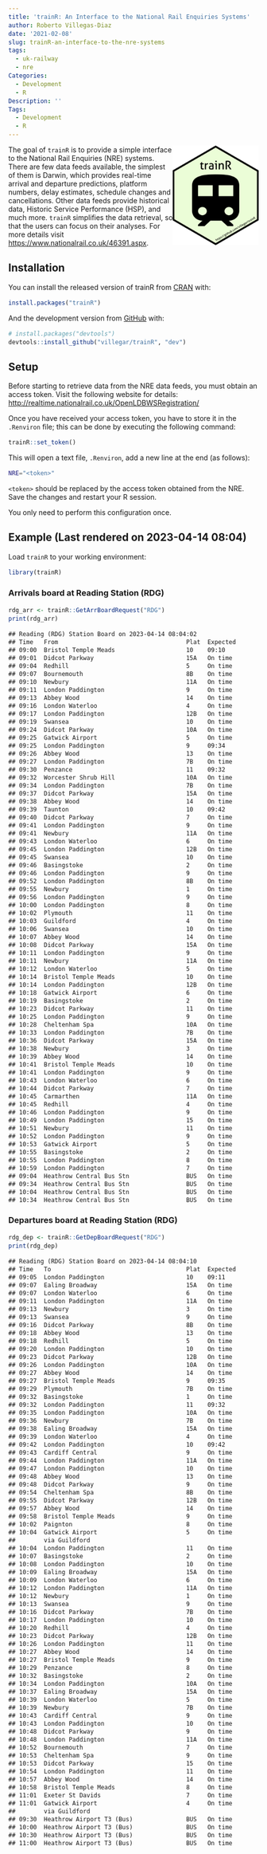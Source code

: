 ```yaml
---
title: 'trainR: An Interface to the National Rail Enquiries Systems'
author: Roberto Villegas-Diaz
date: '2021-02-08'
slug: trainR-an-interface-to-the-nre-systems
tags:
  - uk-railway
  - nre
Categories:
  - Development
  - R
Description: ''
Tags:
  - Development
  - R
---
```


<img src="https://raw.githubusercontent.com/villegar/trainR/main/inst/images/logo.png" alt="logo" align="right" height=200px/>

The goal of `trainR` is to provide a simple interface to the 
National Rail Enquiries (NRE) systems. There are few data feeds 
available, the simplest of them is Darwin, which provides real-time 
arrival and departure predictions, platform numbers, delay estimates, 
schedule changes and cancellations. Other data feeds provide historical 
data, Historic Service Performance (HSP), and much more. `trainR` 
simplifies the data retrieval, so that the users can focus on their 
analyses. For more details visit 
https://www.nationalrail.co.uk/46391.aspx.

## Installation

You can install the released version of trainR from [CRAN](https://CRAN.R-project.org) with:

``` r
install.packages("trainR")
```

And the development version from [GitHub](https://github.com/) with:

``` r
# install.packages("devtools")
devtools::install_github("villegar/trainR", "dev")
```

## Setup
Before starting to retrieve data from the NRE data feeds, you must obtain an access token. 
Visit the following website for details: http://realtime.nationalrail.co.uk/OpenLDBWSRegistration/

Once you have received your access token, you have to store it in the `.Renviron` file; this can be 
done by executing the following command:


```r
trainR::set_token()
```

This will open a text file, `.Renviron`, add a new line at the end (as follows):

```bash
NRE="<token>"
```

`<token>` should be replaced by the access token obtained from the NRE. Save the changes and restart 
your R session.

You only need to perform this configuration once.

## Example (Last rendered on 2023-04-14 08:04)

Load `trainR` to your working environment:

```r
library(trainR)
```

### Arrivals board at Reading Station (RDG)


```r
rdg_arr <- trainR::GetArrBoardRequest("RDG")
print(rdg_arr)
```

```
## Reading (RDG) Station Board on 2023-04-14 08:04:02
## Time   From                                    Plat  Expected
## 09:00  Bristol Temple Meads                    10    09:10
## 09:01  Didcot Parkway                          15A   On time
## 09:04  Redhill                                 5     On time
## 09:07  Bournemouth                             8B    On time
## 09:10  Newbury                                 11A   On time
## 09:11  London Paddington                       9     On time
## 09:13  Abbey Wood                              14    On time
## 09:16  London Waterloo                         4     On time
## 09:17  London Paddington                       12B   On time
## 09:19  Swansea                                 10    On time
## 09:24  Didcot Parkway                          10A   On time
## 09:25  Gatwick Airport                         5     On time
## 09:25  London Paddington                       9     09:34
## 09:26  Abbey Wood                              13    On time
## 09:27  London Paddington                       7B    On time
## 09:30  Penzance                                11    09:32
## 09:32  Worcester Shrub Hill                    10A   On time
## 09:34  London Paddington                       7B    On time
## 09:37  Didcot Parkway                          15A   On time
## 09:38  Abbey Wood                              14    On time
## 09:39  Taunton                                 10    09:42
## 09:40  Didcot Parkway                          7     On time
## 09:41  London Paddington                       9     On time
## 09:41  Newbury                                 11A   On time
## 09:43  London Waterloo                         6     On time
## 09:45  London Paddington                       12B   On time
## 09:45  Swansea                                 10    On time
## 09:46  Basingstoke                             2     On time
## 09:46  London Paddington                       9     On time
## 09:52  London Paddington                       8B    On time
## 09:55  Newbury                                 1     On time
## 09:56  London Paddington                       9     On time
## 10:00  London Paddington                       8     On time
## 10:02  Plymouth                                11    On time
## 10:03  Guildford                               4     On time
## 10:06  Swansea                                 10    On time
## 10:07  Abbey Wood                              14    On time
## 10:08  Didcot Parkway                          15A   On time
## 10:11  London Paddington                       9     On time
## 10:11  Newbury                                 11A   On time
## 10:12  London Waterloo                         5     On time
## 10:14  Bristol Temple Meads                    10    On time
## 10:14  London Paddington                       12B   On time
## 10:18  Gatwick Airport                         6     On time
## 10:19  Basingstoke                             2     On time
## 10:23  Didcot Parkway                          11    On time
## 10:25  London Paddington                       9     On time
## 10:28  Cheltenham Spa                          10A   On time
## 10:33  London Paddington                       7B    On time
## 10:36  Didcot Parkway                          15A   On time
## 10:38  Newbury                                 3     On time
## 10:39  Abbey Wood                              14    On time
## 10:41  Bristol Temple Meads                    10    On time
## 10:41  London Paddington                       9     On time
## 10:43  London Waterloo                         6     On time
## 10:44  Didcot Parkway                          7     On time
## 10:45  Carmarthen                              11A   On time
## 10:45  Redhill                                 4     On time
## 10:46  London Paddington                       9     On time
## 10:49  London Paddington                       15    On time
## 10:51  Newbury                                 11    On time
## 10:52  London Paddington                       9     On time
## 10:53  Gatwick Airport                         5     On time
## 10:55  Basingstoke                             2     On time
## 10:55  London Paddington                       8     On time
## 10:59  London Paddington                       7     On time
## 09:04  Heathrow Central Bus Stn                BUS   On time
## 09:34  Heathrow Central Bus Stn                BUS   On time
## 10:04  Heathrow Central Bus Stn                BUS   On time
## 10:34  Heathrow Central Bus Stn                BUS   On time
```

### Departures board at Reading Station (RDG)


```r
rdg_dep <- trainR::GetDepBoardRequest("RDG")
print(rdg_dep)
```

```
## Reading (RDG) Station Board on 2023-04-14 08:04:10
## Time   To                                      Plat  Expected
## 09:05  London Paddington                       10    09:11
## 09:07  Ealing Broadway                         15A   On time
## 09:07  London Waterloo                         6     On time
## 09:11  London Paddington                       11A   On time
## 09:13  Newbury                                 3     On time
## 09:13  Swansea                                 9     On time
## 09:16  Didcot Parkway                          8B    On time
## 09:18  Abbey Wood                              13    On time
## 09:18  Redhill                                 5     On time
## 09:20  London Paddington                       10    On time
## 09:23  Didcot Parkway                          12B   On time
## 09:26  London Paddington                       10A   On time
## 09:27  Abbey Wood                              14    On time
## 09:27  Bristol Temple Meads                    9     09:35
## 09:29  Plymouth                                7B    On time
## 09:32  Basingstoke                             1     On time
## 09:32  London Paddington                       11    09:32
## 09:35  London Paddington                       10A   On time
## 09:36  Newbury                                 7B    On time
## 09:38  Ealing Broadway                         15A   On time
## 09:39  London Waterloo                         4     On time
## 09:42  London Paddington                       10    09:42
## 09:43  Cardiff Central                         9     On time
## 09:44  London Paddington                       11A   On time
## 09:47  London Paddington                       10    On time
## 09:48  Abbey Wood                              13    On time
## 09:48  Didcot Parkway                          9     On time
## 09:54  Cheltenham Spa                          8B    On time
## 09:55  Didcot Parkway                          12B   On time
## 09:57  Abbey Wood                              14    On time
## 09:58  Bristol Temple Meads                    9     On time
## 10:02  Paignton                                8     On time
## 10:04  Gatwick Airport                         5     On time
##        via Guildford                           
## 10:04  London Paddington                       11    On time
## 10:07  Basingstoke                             2     On time
## 10:08  London Paddington                       10    On time
## 10:09  Ealing Broadway                         15A   On time
## 10:09  London Waterloo                         6     On time
## 10:12  London Paddington                       11A   On time
## 10:12  Newbury                                 1     On time
## 10:13  Swansea                                 9     On time
## 10:16  Didcot Parkway                          7B    On time
## 10:17  London Paddington                       10    On time
## 10:20  Redhill                                 4     On time
## 10:23  Didcot Parkway                          12B   On time
## 10:26  London Paddington                       11    On time
## 10:27  Abbey Wood                              14    On time
## 10:27  Bristol Temple Meads                    9     On time
## 10:29  Penzance                                8     On time
## 10:32  Basingstoke                             2     On time
## 10:34  London Paddington                       10A   On time
## 10:37  Ealing Broadway                         15A   On time
## 10:39  London Waterloo                         5     On time
## 10:39  Newbury                                 7B    On time
## 10:43  Cardiff Central                         9     On time
## 10:43  London Paddington                       10    On time
## 10:48  Didcot Parkway                          9     On time
## 10:48  London Paddington                       11A   On time
## 10:52  Bournemouth                             7     On time
## 10:53  Cheltenham Spa                          9     On time
## 10:53  Didcot Parkway                          15    On time
## 10:54  London Paddington                       11    On time
## 10:57  Abbey Wood                              14    On time
## 10:58  Bristol Temple Meads                    8     On time
## 11:01  Exeter St Davids                        7     On time
## 11:01  Gatwick Airport                         4     On time
##        via Guildford                           
## 09:30  Heathrow Airport T3 (Bus)               BUS   On time
## 10:00  Heathrow Airport T3 (Bus)               BUS   On time
## 10:30  Heathrow Airport T3 (Bus)               BUS   On time
## 11:00  Heathrow Airport T3 (Bus)               BUS   On time
```
